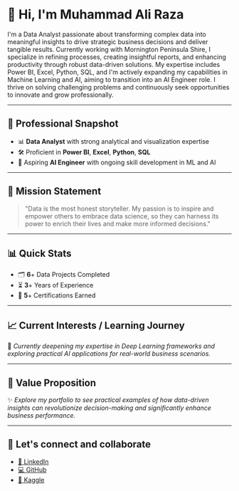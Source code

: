 # 👋 Hi, I'm Muhammad Ali Raza

I'm a Data Analyst passionate about transforming complex data into meaningful insights to drive strategic business decisions and deliver tangible results. Currently working with Mornington Peninsula Shire, I specialize in refining processes, creating insightful reports, and enhancing productivity through robust data-driven solutions. My expertise includes Power BI, Excel, Python, SQL, and I'm actively expanding my capabilities in Machine Learning and AI, aiming to transition into an AI Engineer role. I thrive on solving challenging problems and continuously seek opportunities to innovate and grow professionally.

---

## 🌟 Professional Snapshot

- 📊 **Data Analyst** with strong analytical and visualization expertise
- 🛠️ Proficient in **Power BI**, **Excel**, **Python**, **SQL**
- 🤖 Aspiring **AI Engineer** with ongoing skill development in ML and AI

---

## 🚀 Mission Statement

> "Data is the most honest storyteller. My passion is to inspire and empower others to embrace data science, so they can harness its power to enrich their lives and make more informed decisions."

---

## 📊 Quick Stats

- 🗂️ **6**+ Data Projects Completed
- ⏳ **3**+ Years of Experience
- 🏅 **5**+ Certifications Earned

---

## 📈 Current Interests / Learning Journey

🧠 *Currently deepening my expertise in Deep Learning frameworks and exploring practical AI applications for real-world business scenarios.*

---

## 🎯 Value Proposition

✨ *Explore my portfolio to see practical examples of how data-driven insights can revolutionize decision-making and significantly enhance business performance.*

---

## 🤝 Let's connect and collaborate

- [🔗 LinkedIn](https://www.linkedin.com/in/raza-ali-muhammad/)
- [💻 GitHub](https://github.com/razaalirana/)
- [🏅 Kaggle](https://www.kaggle.com/muhammadalee7)
